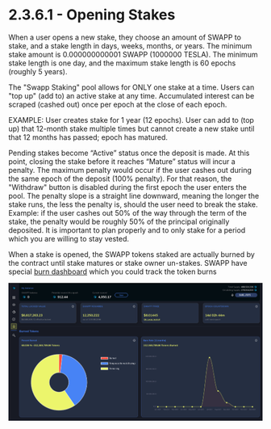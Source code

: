 # 2.3.6.1 - Opening Stakes

When a user opens a new stake, they choose an amount of SWAPP to stake, and a stake length in days, weeks, months, or years. The minimum stake amount is 0.000000000001 SWAPP \(1000000 TESLA\). The minimum stake length is one day, and the maximum stake length is 60 epochs \(roughly 5 years\).

The "Swapp Staking" pool allows for ONLY one stake at a time. Users can "top up" \(add to\) an active stake at any time. Accumulated interest can be scraped \(cashed out\) once per epoch at the close of each epoch.

EXAMPLE: User creates stake for 1 year \(12 epochs\). User can add to \(top up\) that 12-month stake multiple times but cannot create a new stake until that 12 months has passed; epoch has matured.

Pending stakes become “Active” status once the deposit is made. At this point, closing the stake before it reaches “Mature” status will incur a penalty. The maximum penalty would occur if the user cashes out during the same epoch of the deposit \(100% penalty\). For that reason, the "Withdraw" button is disabled during the first epoch the user enters the pool. The penalty slope is a straight line downward, meaning the longer the stake runs, the less the penalty is, should the user need to break the stake. Example: if the user cashes out 50% of the way through the term of the stake, the penalty would be roughly 50% of the principal originally deposited. It is important to plan properly and to only stake for a period which you are willing to stay vested.

When a stake is opened, the SWAPP tokens staked are actually burned by the contract until stake matures or stake owner un-stakes. SWAPP have special [burn dashboard](https://dapp.swapp.ee/burn) which you could track the token burns

![SWAPP Burn Dashboard](.gitbook/assets/screen-shot-2021-09-26-at-3.15.47-pm.png)

